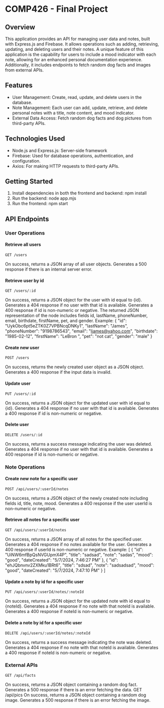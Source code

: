 # COMP426 - Final Project

## Overview
This application provides an API for managing user data and notes, built with Express.js and Firebase. It allows operations such as adding, retrieving, updating, and deleting users and their notes. A unique feature of this application is the capability for users to include a mood indicator with each note, allowing for an enhanced personal documentation experience. Additionally, it includes endpoints to fetch random dog facts and images from external APIs.

## Features
* User Management: Create, read, update, and delete users in the database.
* Note Management: Each user can add, update, retrieve, and delete personal notes with a title, note content, and mood indicator.
* External Data Access: Fetch random dog facts and dog pictures from third-party APIs.

## Technologies Used
* Node.js and Express.js: Server-side framework
* Firebase: Used for database operations, authentication, and configuration.
* Axios: For making HTTP requests to third-party APIs.

## Getting Started
1. Install dependencies in both the frontend and backend:
    npm install
2. Run the backend:
    node app.mjs
3. Run the frontend:
    npm start

## API Endpoints
### User Operations
#### Retrieve all users
    GET /users
On success, returns a JSON array of all user objects. Generates a 500 response if there is an internal server error.

#### Retrieve user by id
    GET /users/:id
On success, returns a JSON object for the user with id equal to {id}. Generates a 404 response if no user with that id is available. Generates a 400 response if id is non-numeric or negative. The returned JSON representation of the node includes fields id, lastName, phoneNumber, email, birthdate, firstName, pet, and gender.
Example:
    {
        "id": "UykObc6pt5eZTK0Z7VPBNcqDNKy1",
        "lastName": "James",
        "phoneNumber": "9198786543",
        "email": "ljames@yahoo.com",
        "birthdate": "1985-02-12",
        "firstName": "LeBron ",
        "pet": "not cat",
        "gender": "male"
    }

#### Create new user
    POST /users
On success, returns the newly created user object as a JSON object. Generates a 400 response if the input data is invalid.

#### Update user
    PUT /users/:id
On success, returns a JSON object for the updated user with id equal to {id}. Generates a 404 response if no user with that id is available. Generates a 400 response if id is non-numeric or negative.

#### Delete user
    DELETE /users/:id
On success, returns a success message indicating the user was deleted. Generates a 404 response if no user with that id is available. Generates a 400 response if id is non-numeric or negative.

### Note Operations
#### Create new note for a specific user
    POST /api/users/:userId/notes
On success, returns a JSON object of the newly created note including fields id, title, note, mood. Generates a 400 response if the user userId is non-numeric or negative.

#### Retrieve all notes for a specific user
    GET /api/users/:userId/notes
On success, returns a JSON array of all notes for the specified user. Generates a 404 response if no notes available for the user. Generates a 400 response if userId is non-numeric or negative.
Example:
    [
        {
            "id": "UiNW6mfBpQsNVGUpmX4P",
            "title": "sadsad",
            "note": "sadas",
            "mood": "good",
            "dateCreated": "5/7/2024, 7:46:27 PM"
        },
        {
            "id": "ehJQbnvnv2ZXMku1BRt6",
            "title": "sdsad",
            "note": "sadsadsad",
            "mood": "good",
            "dateCreated": "5/7/2024, 7:47:10 PM"
        }
    ]

#### Update a note by id for a specific user
    PUT /api/users/:userId/notes/:noteId
On success, returns a JSON object for the updated note with id equal to {noteId}. Generates a 404 response if no note with that noteId is available. Generates a 400 response if noteId is non-numeric or negative.

#### Delete a note by id for a specific user
    DELETE /api/users/:userId/notes/:noteId
On success, returns a success message indicating the note was deleted. Generates a 404 response if no note with that noteId is available. Generates a 400 response if noteId is non-numeric or negative.

### External APIs
    GET /api/facts
On success, returns a JSON object containing a random dog fact. Generates a 500 response if there is an error fetching the data.
    GET /api/pics
On success, returns a JSON object containing a random dog image. Generates a 500 response if there is an error fetching the image.
